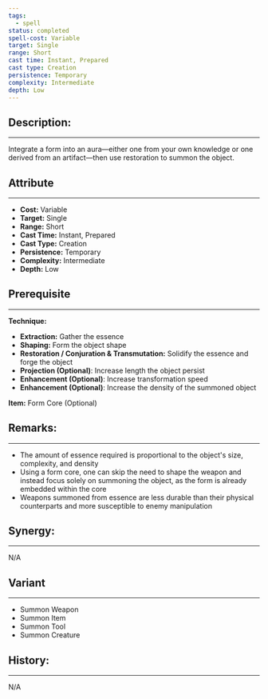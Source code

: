 ```yaml
---
tags:
  - spell
status: completed
spell-cost: Variable
target: Single
range: Short
cast time: Instant, Prepared
cast type: Creation
persistence: Temporary
complexity: Intermediate
depth: Low
---
```

## Description:  
---  
Integrate a form into an aura—either one from your own knowledge or one derived from an artifact—then use restoration to summon the object.  
  
## Attribute  
___  
- __Cost:__ Variable  
- __Target:__ Single  
- __Range:__ Short  
- __Cast Time:__ Instant, Prepared  
- __Cast Type:__ Creation  
- __Persistence:__ Temporary  
- __Complexity:__ Intermediate  
- __Depth:__ Low  
  
## Prerequisite  
___  
  
__Technique:__  
  
- __Extraction:__ Gather the essence  
- __Shaping:__ Form the object shape  
- __Restoration / Conjuration & Transmutation:__ Solidify the essence and forge the object  
- __Projection (Optional)__: Increase length the object persist  
- __Enhancement (Optional)__: Increase transformation speed  
- __Enhancement (Optional)__: Increase the density of the summoned object  
  
__Item:__ Form Core (Optional)  
  
## Remarks:  
___  
- The amount of essence required is proportional to the object's size, complexity, and density  
- Using a form core, one can skip the need to shape the weapon and instead focus solely on summoning the object, as the form is already embedded within the core  
- Weapons summoned from essence are less durable than their physical counterparts and more susceptible to enemy manipulation  
  
  
## Synergy:  
___  
N/A  
  
## Variant  
___  
- Summon Weapon  
- Summon Item  
- Summon Tool  
- Summon Creature  
  
## History:  
___  
N/A